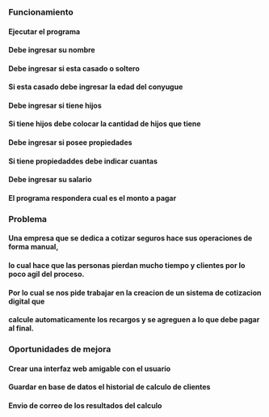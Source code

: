 ### Funcionamiento
#### Ejecutar el programa
#### Debe ingresar su nombre
#### Debe ingresar si esta casado o soltero
####     Si esta casado debe ingresar la edad del conyugue
#### Debe ingresar si tiene hijos
####     Si tiene hijos debe colocar la cantidad de hijos que tiene
#### Debe ingresar si posee propiedades
####     Si tiene propiedaddes debe indicar cuantas
#### Debe ingresar su salario
#### El programa respondera cual es el monto a pagar

### Problema
#### Una empresa que se dedica a cotizar seguros hace sus operaciones de forma manual, 
#### lo cual hace que las personas pierdan mucho tiempo y clientes por lo poco agil del proceso.
#### Por lo cual se nos pide trabajar en la creacion de un sistema de cotizacion digital que 
#### calcule automaticamente los recargos y se agreguen a lo que debe pagar al final.

### Oportunidades de mejora
#### Crear una interfaz web amigable con el usuario
#### Guardar en base de datos el historial de calculo de clientes
#### Envio de correo de los resultados del calculo
